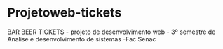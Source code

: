 # Projetoweb-tickets
BAR BEER TICKETS - projeto de desenvolvimento web - 3º semestre de Analise e desenvolvimento de sistemas -Fac Senac
